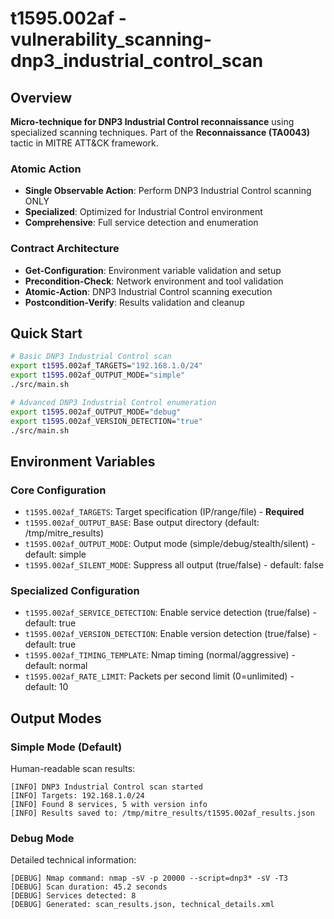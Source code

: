 # t1595.002af - vulnerability_scanning-dnp3_industrial_control_scan

## Overview
**Micro-technique for DNP3 Industrial Control reconnaissance** using specialized scanning techniques. Part of the **Reconnaissance (TA0043)** tactic in MITRE ATT&CK framework.

### Atomic Action
- **Single Observable Action**: Perform DNP3 Industrial Control scanning ONLY
- **Specialized**: Optimized for Industrial Control environment
- **Comprehensive**: Full service detection and enumeration

### Contract Architecture
- **Get-Configuration**: Environment variable validation and setup
- **Precondition-Check**: Network environment and tool validation
- **Atomic-Action**: DNP3 Industrial Control scanning execution
- **Postcondition-Verify**: Results validation and cleanup

## Quick Start
```bash
# Basic DNP3 Industrial Control scan
export t1595.002af_TARGETS="192.168.1.0/24"
export t1595.002af_OUTPUT_MODE="simple"
./src/main.sh

# Advanced DNP3 Industrial Control enumeration
export t1595.002af_OUTPUT_MODE="debug"
export t1595.002af_VERSION_DETECTION="true"
./src/main.sh
```

## Environment Variables

### Core Configuration
- `t1595.002af_TARGETS`: Target specification (IP/range/file) - **Required**
- `t1595.002af_OUTPUT_BASE`: Base output directory (default: /tmp/mitre_results)
- `t1595.002af_OUTPUT_MODE`: Output mode (simple/debug/stealth/silent) - default: simple
- `t1595.002af_SILENT_MODE`: Suppress all output (true/false) - default: false

### Specialized Configuration
- `t1595.002af_SERVICE_DETECTION`: Enable service detection (true/false) - default: true
- `t1595.002af_VERSION_DETECTION`: Enable version detection (true/false) - default: true
- `t1595.002af_TIMING_TEMPLATE`: Nmap timing (normal/aggressive) - default: normal
- `t1595.002af_RATE_LIMIT`: Packets per second limit (0=unlimited) - default: 10

## Output Modes

### Simple Mode (Default)
Human-readable scan results:
```
[INFO] DNP3 Industrial Control scan started
[INFO] Targets: 192.168.1.0/24
[INFO] Found 8 services, 5 with version info
[INFO] Results saved to: /tmp/mitre_results/t1595.002af_results.json
```

### Debug Mode
Detailed technical information:
```
[DEBUG] Nmap command: nmap -sV -p 20000 --script=dnp3* -sV -T3
[DEBUG] Scan duration: 45.2 seconds
[DEBUG] Services detected: 8
[DEBUG] Generated: scan_results.json, technical_details.xml
```

